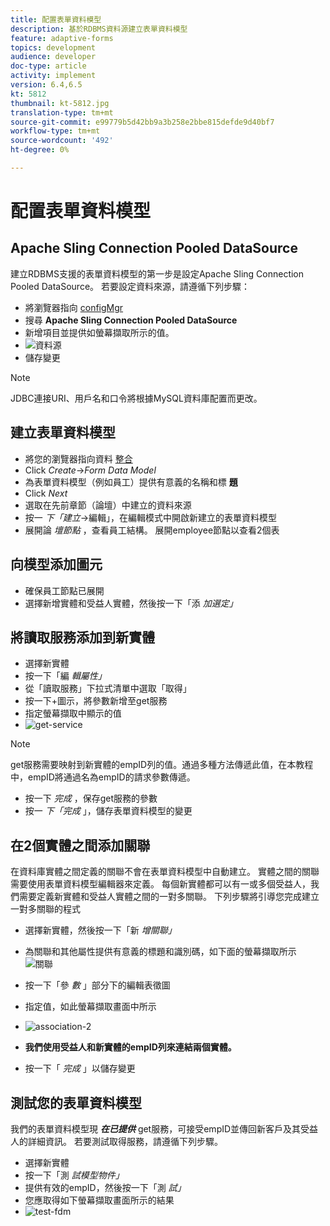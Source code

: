 ```yaml
---
title: 配置表單資料模型
description: 基於RDBMS資料源建立表單資料模型
feature: adaptive-forms
topics: development
audience: developer
doc-type: article
activity: implement
version: 6.4,6.5
kt: 5812
thumbnail: kt-5812.jpg
translation-type: tm+mt
source-git-commit: e99779b5d42bb9a3b258e2bbe815defde9d40bf7
workflow-type: tm+mt
source-wordcount: '492'
ht-degree: 0%

---
```




# 配置表單資料模型

## Apache Sling Connection Pooled DataSource

建立RDBMS支援的表單資料模型的第一步是設定Apache Sling Connection Pooled DataSource。 若要設定資料來源，請遵循下列步驟：

* 將瀏覽器指向 [configMgr](http://localhost:4502/system/console/configMgr)
* 搜尋 **Apache Sling Connection Pooled DataSource**
* 新增項目並提供如螢幕擷取所示的值。
* ![資料源](assets/data-source.png)
* 儲存變更

>[!NOTE]
>JDBC連接URI、用戶名和口令將根據MySQL資料庫配置而更改。


## 建立表單資料模型

* 將您的瀏覽器指向資料 [整合](http://localhost:4502/aem/forms.html/content/dam/formsanddocuments-fdm)
* Click _Create_->_Form Data Model_
* 為表單資料模型（例如員工）提供有意義的名稱和標 **題**
* Click _Next_
* 選取在先前章節（論壇）中建立的資料來源
* 按一 _下「建立_->編輯」，在編輯模式中開啟新建立的表單資料模型
* 展開論 _壇節點_ ，查看員工結構。 展開employee節點以查看2個表

## 向模型添加圖元

* 確保員工節點已展開
* 選擇新增實體和受益人實體，然後按一下「添 _加選定」_

## 將讀取服務添加到新實體

* 選擇新實體
* 按一下「編 _輯屬性」_
* 從「讀取服務」下拉式清單中選取「取得」
* 按一下+圖示，將參數新增至get服務
* 指定螢幕擷取中顯示的值
* ![get-service](assets/get-service.png)
>[!NOTE]
> get服務需要映射到新實體的empID列的值。通過多種方法傳遞此值，在本教程中，empID將通過名為empID的請求參數傳遞。
* 按一下 _完成_ ，保存get服務的參數
* 按一 _下「完成_ 」，儲存表單資料模型的變更

## 在2個實體之間添加關聯

在資料庫實體之間定義的關聯不會在表單資料模型中自動建立。 實體之間的關聯需要使用表單資料模型編輯器來定義。 每個新實體都可以有一或多個受益人，我們需要定義新實體和受益人實體之間的一對多關聯。
下列步驟將引導您完成建立一對多關聯的程式

* 選擇新實體，然後按一下「新 _增關聯」_
* 為關聯和其他屬性提供有意義的標題和識別碼，如下面的螢幕擷取所示
   ![關聯](assets/association-entities-1.png)

* 按一下「參 _數_ 」部分下的編輯表徵圖

* 指定值，如此螢幕擷取畫面中所示
* ![association-2](assets/association-entities.png)
* **我們使用受益人和新實體的empID列來連結兩個實體。**
* 按一下「 _完成_ 」以儲存變更

## 測試您的表單資料模型

我們的表單資料模型現 **_在已提供_** get服務，可接受empID並傳回新客戶及其受益人的詳細資訊。 若要測試取得服務，請遵循下列步驟。

* 選擇新實體
* 按一下「測 _試模型物件」_
* 提供有效的empID，然後按一下「測 _試」_
* 您應取得如下螢幕擷取畫面所示的結果
* ![test-fdm](assets/test-form-data-model.png)
